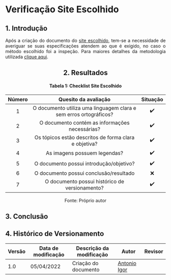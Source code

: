 # Verificação Site Escolhido

## 1. Introdução

<p align='justify'>
  Após a criação do documento do <a href="https://interacao-humano-computador.github.io/2021.2-Prefeitura-Verdelandia/documentos/01-Planejamento-e-Processo/SiteEscolhido/">site escolhido</a>, tem-se a necessidade de averiguar se suas especificações atendem ao que é exigido, no caso o método escolhido foi a inspeção. Para maiores detalhes da metodologia utilizada <a href="INSIRAAQUI">clique aqui</a>.
</p>

<center>

## 2. Resultados

#### Tabela 1: Checklist Site Escolhido

| Número | Quesito da avaliação | Situação |
| :----: | :------------------: | :------: |
| 1 | O documento utiliza uma linguagem clara e sem erros ortográficos? | ✔️ |
| 2 | O documento contém as informações necessárias?                    | ✔️ |
| 3 | Os tópicos estão descritos de forma clara e objetiva?             | ✔️ |
| 4 | As imagens possuem legendas?                                      | ✔️ |
| 5 | O documento possui introdução/objetivo?                           | ✔️ |
| 6 | O documento possui conclusão/resultado                            | ❌ |
| 7 | O documento possui histórico de versionamento?                    | ✔️ |

<figcaption>Fonte: Próprio autor</figcaption>

</center>

## 3. Conclusão

<p align='justify'>
</p>

## 4. Histórico de Versionamento

|Versão|Data de modificação|Descrição da modificação|Autor|Revisor|
|-|-|-|-|-|
|1.0|05/04/2022| Criação do documento | [Antonio Igor](https://github.com/antonioigorcarvalho) |  |